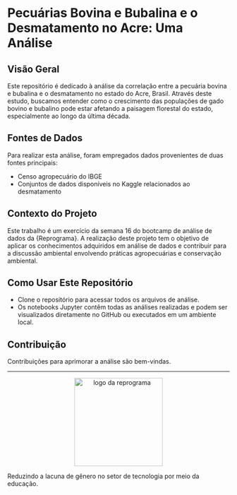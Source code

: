 # Pecuárias Bovina e Bubalina e o Desmatamento no Acre: Uma Análise

## Visão Geral
Este repositório é dedicado à análise da correlação entre a pecuária bovina e bubalina e o desmatamento no estado do Acre, Brasil. Através deste estudo, buscamos entender como o crescimento das populações de gado bovino e bubalino pode estar afetando a paisagem florestal do estado, especialmente ao longo da última década.

## Fontes de Dados
Para realizar esta análise, foram empregados dados provenientes de duas fontes principais:
- Censo agropecuário do IBGE
- Conjuntos de dados disponíveis no Kaggle relacionados ao desmatamento

## Contexto do Projeto
Este trabalho é um exercício da semana 16 do bootcamp de análise de dados da {Reprograma}. A realização deste projeto tem o objetivo de aplicar os conhecimentos adquiridos em análise de dados e contribuir para a discussão ambiental envolvendo práticas agropecuárias e conservação ambiental.

## Como Usar Este Repositório
- Clone o repositório para acessar todos os arquivos de análise.
- Os notebooks Jupyter contêm todas as análises realizadas e podem ser visualizados diretamente no GitHub ou executados em um ambiente local.

## Contribuição
Contribuições para aprimorar a análise são bem-vindas. 

---

<p align="center">
<img src="https://user-images.githubusercontent.com/84551213/171416454-ab93ab7f-e5a0-4276-81ec-4f5cb79dff31.png" alt="logo da reprograma" border="0" width = "200" /> <p align="center"></p>
  Reduzindo a lacuna de gênero no setor de tecnologia por meio da educação.
</p>
